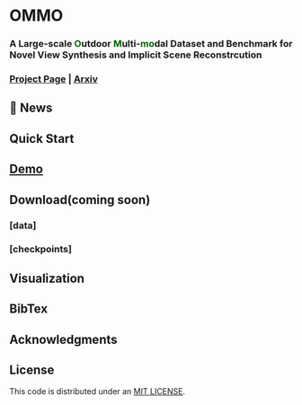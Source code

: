 # OMMO

### A Large-scale <font color="#006600">O</font>utdoor <font color="#006600">M</font>ulti-<font color="#006600">m</font><font color="#006600">o</font>dal Dataset and Benchmark for Novel View Synthesis and Implicit Scene Reconstrcution
### [Project Page](https://ommo.luchongshan.com/) | [Arxiv](https://arxiv.org/abs/2301.06782)


## 🚩 News

##  Quick Start

##  [Demo](https://www.loom.com/share/7b9ed35bfb3649eda051398d3a51cda7)

##  Download(coming soon)

### [data]

### [checkpoints]

## Visualization

## BibTex

## Acknowledgments

## License
This code is distributed under an [MIT LICENSE](LICENSE).



